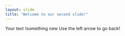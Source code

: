 ```yaml
---
layout: slide
title: "Welcome to our second slide!"
---
```

Your text !something new
Use the left arrow to go back!
